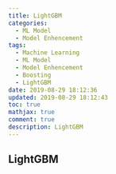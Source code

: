 ```yaml
---
title: LightGBM
categories:
  - ML Model
  - Model Enhencement
tags:
  - Machine Learning
  - ML Model
  - Model Enhencement
  - Boosting
  - LightGBM
date: 2019-08-29 18:12:36
updated: 2019-08-29 18:12:43
toc: true
mathjax: true
comment: true
description: LightGBM
---
```


##	LightGBM



